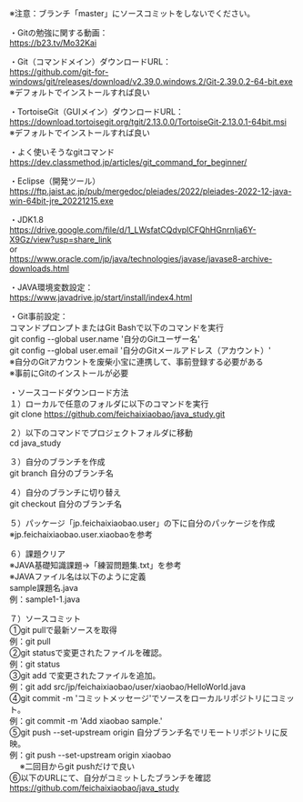 ※注意：ブランチ「master」にソースコミットをしないでください。  

・Gitの勉強に関する動画：  
https://b23.tv/Mo32Kai

・Git（コマンドメイン）ダウンロードURL：  
https://github.com/git-for-windows/git/releases/download/v2.39.0.windows.2/Git-2.39.0.2-64-bit.exe  
※デフォルトでインストールすれば良い

・TortoiseGit（GUIメイン）ダウンロードURL：  
https://download.tortoisegit.org/tgit/2.13.0.0/TortoiseGit-2.13.0.1-64bit.msi  
※デフォルトでインストールすれば良い

・よく使いそうなgitコマンド  
https://dev.classmethod.jp/articles/git_command_for_beginner/  

・Eclipse（開発ツール）  
https://ftp.jaist.ac.jp/pub/mergedoc/pleiades/2022/pleiades-2022-12-java-win-64bit-jre_20221215.exe

・JDK1.8  
https://drive.google.com/file/d/1_LWsfatCQdvpICFQhHGnrnlja6Y-X9Gz/view?usp=share_link  
or  
https://www.oracle.com/jp/java/technologies/javase/javase8-archive-downloads.html

・JAVA環境変数設定：  
https://www.javadrive.jp/start/install/index4.html

・Git事前設定：  
コマンドプロンプトまたはGit Bashで以下のコマンドを実行  
git config --global user.name '自分のGitユーザー名'  
git config --global user.email '自分のGitメールアドレス（アカウント）'  
※自分のGitアカウントを废柴小宝に連携して、事前登録する必要がある  
※事前にGitのインストールが必要

・ソースコードダウンロード方法  
１）ローカルで任意のフォルダに以下のコマンドを実行  
git clone https://github.com/feichaixiaobao/java_study.git

２）以下のコマンドでプロジェクトフォルダに移動  
cd java_study

３）自分のブランチを作成  
git branch 自分のブランチ名

４）自分のブランチに切り替え  
git checkout 自分のブランチ名

５）パッケージ「jp.feichaixiaobao.user」の下に自分のパッケージを作成  
※jp.feichaixiaobao.user.xiaobaoを参考

６）課題クリア  
※JAVA基礎知識課題→「練習問題集.txt」を参考  
※JAVAファイル名は以下のように定義  
sample課題名.java  
例：sample1-1.java  

７）ソースコミット  
①git pullで最新ソースを取得  
例：git pull  
②git statusで変更されたファイルを確認。  
例：git status  
③git add <file>で変更されたファイルを追加。  
例：git add src/jp/feichaixiaobao/user/xiaobao/HelloWorld.java  
④git commit -m 'コミットメッセージ'でソースをローカルリポジトリにコミット。  
例：git commit -m 'Add xiaobao sample.'  
⑤git push --set-upstream origin 自分ブランチ名でリモートリポジトリに反映。  
例：git push --set-upstream origin xiaobao  
 　 ※二回目からgit pushだけで良い  
⑥以下のURLにて、自分がコミットしたブランチを確認  
https://github.com/feichaixiaobao/java_study
